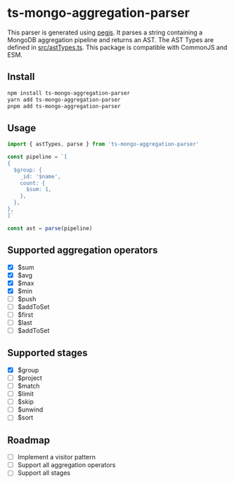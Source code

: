 # ts-mongo-aggregation-parser

This parser is generated using [pegjs](https://pegjs.org/). It parses a string containing a MongoDB aggregation pipeline and returns an AST.
The AST Types are defined in [src/astTypes.ts](src/astTypes.ts).
This package is compatible with CommonJS and ESM.

## Install

```bash
npm install ts-mongo-aggregation-parser
yarn add ts-mongo-aggregation-parser
pnpm add ts-mongo-aggregation-parser
```

## Usage

```typescript
import { astTypes, parse } from 'ts-mongo-aggregation-parser'

const pipeline = `[
{
  $group: {
    _id: '$name',
    count: {
      $sum: 1,
    },
  },
},
]`

const ast = parse(pipeline)
```

## Supported aggregation operators

- [x] $sum
- [x] $avg
- [x] $max
- [x] $min
- [ ] $push
- [ ] $addToSet
- [ ] $first
- [ ] $last
- [ ] $addToSet

## Supported stages

- [x] $group
- [ ] $project
- [ ] $match
- [ ] $limit
- [ ] $skip
- [ ] $unwind
- [ ] $sort

## Roadmap

- [ ] Implement a visitor pattern
- [ ] Support all aggregation operators
- [ ] Support all stages
